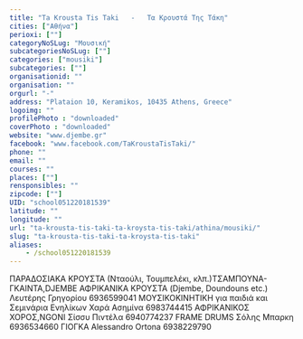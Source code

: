 ```yaml
---
title: "Ta Krousta Tis Taki   -   Τα Κρουστά Της Τάκη"
cities: ["Αθήνα"]
perioxi: [""]
categoryNoSLug: "Μουσική"
subcategoriesNoSLug: [""]
categories: ["mousiki"]
subcategories: [""]
organisationid: ""
organisation: ""
orgurl: "-"
address: "Plataion 10, Keramikos, 10435 Athens, Greece"
logoimg: ""
profilePhoto : "downloaded"
coverPhoto : "downloaded"
website: "www.djembe.gr"
facebook: "www.facebook.com/TaKroustaTisTaki/"
phone: ""
email: ""
courses: ""
places: [""]
rensponsibles: ""
zipcode: [""]
UID: "school051220181539"
latitude: ""
longitude: ""
url: "ta-krousta-tis-taki-ta-kroysta-tis-taki/athina/mousiki/"
slug: "ta-krousta-tis-taki-ta-kroysta-tis-taki"
aliases:
    - /school051220181539
---
```





ΠΑΡΑΔΟΣΙΑΚΑ ΚΡΟΥΣΤΑ (Νταούλι, Τουμπελέκι, κλπ.)ΤΣΑΜΠΟΥΝΑ-ΓΚΑΙΝΤΑ,DJEMBE ΑΦΡΙΚΑΝΙΚΑ ΚΡΟΥΣΤΑ (Djembe, Doundouns etc.) Λευτέρης Γρηγορίου 6936599041 ΜΟΥΣΙΚΟΚΙΝΗΤΙΚΗ για παιδιά και Σεμινάρια Ενηλίκων Χαρά Ασημίνα 6983744415 ΑΦΡΙΚΑΝΙΚΟΣ ΧΟΡΟΣ,NGONI Σίσσυ Πιντέλα 6940774237 FRAME DRUMS Σόλης Μπαρκη 6936534660 ΓΙΟΓΚΑ Alessandro Ortona 6938229790